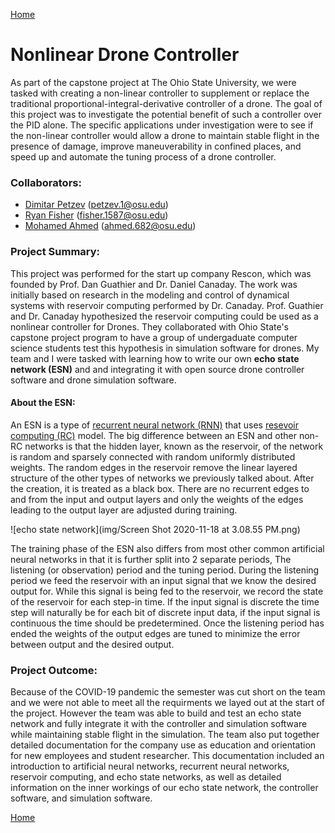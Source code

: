 [Home](https://vanfleet0351.github.io/Kyle-Van-Fleet-Portfolio/)

# Nonlinear Drone Controller
  As part of the capstone project at The Ohio State University, we were tasked with creating a non-linear controller to supplement or replace the traditional proportional-integral-derivative controller of a drone. The goal of this project was to investigate the potential benefit of such a controller over the PID alone. The specific applications under investigation were to see if the non-linear controller would allow a drone to maintain stable flight in the presence of damage, improve maneuverability in confined places, and speed up and automate the tuning process of a drone controller.

### Collaborators:
* [Dimitar Petzev](https://github.com/dpetzev) (petzev.1@osu.edu)
* [Ryan Fisher](https://github.com/rfeesh) (fisher.1587@osu.edu)
* [Mohamed Ahmed](https://github.com/hamadanoor9) (ahmed.682@osu.edu)


### Project Summary:
  This project was performed for the start up company Rescon, which was founded by Prof. Dan Guathier and Dr. Daniel Canaday. The work was initially based on research in the modeling and control of dynamical systems with reservoir computing performed by Dr. Canaday. Prof. Guathier and Dr. Canaday hypothesized the reservoir computing could be used as a nonlinear controller for Drones. They collaborated with Ohio State's capstone project program to have a group of undergaduate computer science students test this hypothesis in simulation software for drones. My team and I were tasked with learning how to write our own **echo state network (ESN)** and and integrating it with open source drone controller software and drone simulation software.

#### About the ESN:
  An ESN is a type of [recurrent neural network (RNN)](https://en.wikipedia.org/wiki/Recurrent_neural_network) that uses [resevoir computing (RC)](https://en.wikipedia.org/wiki/Reservoir_computing) model. The big difference between an ESN and other non-RC networks is that the hidden layer, known as the reservoir, of the network is random and sparsely connected with random uniformly distributed weights. The random edges in the reservoir remove the linear layered structure of the other types of networks we previously talked about. After the creation, it is treated as a black box. There are no recurrent edges to and from the input and output layers and only the weights of the edges leading to the output layer are adjusted during training.
  
![echo state network](img/Screen Shot 2020-11-18 at 3.08.55 PM.png)
  
  The training phase of the ESN also differs from most other common artificial neural networks in that it is further split into 2 separate periods, The listening (or observation) period and the tuning period. During the listening period we feed the reservoir with an input signal that we know the desired output for. While this signal is being fed to the reservoir, we record the state of the reservoir for each step-in time. If the input signal is discrete the time step will naturally be for each bit of discrete input data, if the input signal is continuous the time should be predetermined. Once the listening period has ended the weights of the output edges are tuned to minimize the error between output and the desired output.
  
### Project Outcome:
Because of the COVID-19 pandemic the semester was cut short on the team and we were not able to meet all the requirments we layed out at the start of the project. However the team was able to build and test an echo state network and fully integrate it with the controller and simulation software while maintaining stable flight in the simulation. The team also put together detailed documentation for the company use as education and orientation for new employees and student researcher. This documentation included an introduction to artificial neural networks, recurrent neural networks, reservoir computing, and echo state networks, as well as detailed information on the inner workings of our echo state network, the controller software, and simulation software. 




[Home](https://vanfleet0351.github.io/Kyle-Van-Fleet-Portfolio/)
